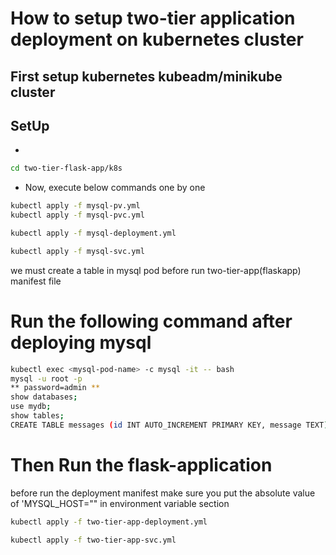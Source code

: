 # How to setup two-tier application deployment on kubernetes cluster
## First setup kubernetes kubeadm/minikube cluster

## SetUp

-
```bash
cd two-tier-flask-app/k8s
```
- Now, execute below commands one by one
```bash
kubectl apply -f mysql-pv.yml
kubectl apply -f mysql-pvc.yml
```
```bash
kubectl apply -f mysql-deployment.yml
```
```bash
kubectl apply -f mysql-svc.yml
```
we must create a table in mysql pod before run two-tier-app(flaskapp) manifest file
#  Run the following command after deploying mysql
```bash
kubectl exec <mysql-pod-name> -c mysql -it -- bash
mysql -u root -p
** password=admin ** 
show databases;
use mydb;
show tables;
CREATE TABLE messages (id INT AUTO_INCREMENT PRIMARY KEY, message TEXT);
```
# Then Run the flask-application
before run the deployment manifest make sure you put the absolute value of 'MYSQL_HOST="<mysql-cluster-ip>" in environment variable section
```bash
kubectl apply -f two-tier-app-deployment.yml
```
```bash
kubectl apply -f two-tier-app-svc.yml
```
